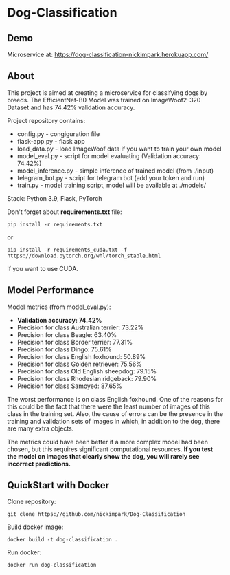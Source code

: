 # Dog-Classification

## Demo

Microservice at: https://dog-classification-nickimpark.herokuapp.com/

## About

This project is aimed at creating a microservice for classifying dogs by breeds. The EfficientNet-B0 Model was trained on ImageWoof2-320 Dataset and has 74.42% validation accuracy.

Project repository contains:
* config.py - congiguration file
* flask-app.py - flask app
* load_data.py - load ImageWoof data if you want to train your own model
* model_eval.py - script for model evaluating (Validation accuracy: 74.42%)
* model_inference.py - simple inference of trained model (from ./input)
* telegram_bot.py - script for telegram bot (add your token and run)
* train.py - model training script, model will be available at ./models/

Stack: Python 3.9, Flask, PyTorch

Don't forget about **requirements.txt** file:
```
pip install -r requirements.txt
```
or
```
pip install -r requirements_cuda.txt -f https://download.pytorch.org/whl/torch_stable.html
```
if you want to use CUDA.

## Model Performance

Model metrics (from model_eval.py):
* **Validation accuracy: 74.42%**
* Precision for class Australian terrier: 73.22%
* Precision for class Beagle: 63.40%
* Precision for class Border terrier: 77.31%
* Precision for class Dingo: 75.61%
* Precision for class English foxhound: 50.89%
* Precision for class Golden retriever: 75.56%
* Precision for class Old English sheepdog: 79.15%
* Precision for class Rhodesian ridgeback: 79.90%
* Precision for class Samoyed: 87.65%

The worst performance is on class English foxhound. One of the reasons for this could be the fact that there were the least number of images of this class in the training set. Also, the cause of errors can be the presence in the training and validation sets of images in which, in addition to the dog, there are many extra objects.

The metrics could have been better if a more complex model had been chosen, but this requires significant computational resources. **If you test the model on images that clearly show the dog, you will rarely see incorrect predictions.**


## QuickStart with Docker

Clone repository:
```
git clone https://github.com/nickimpark/Dog-Classification
```
Build docker image:
```
docker build -t dog-classification .
```
Run docker:
```
docker run dog-classification
```
